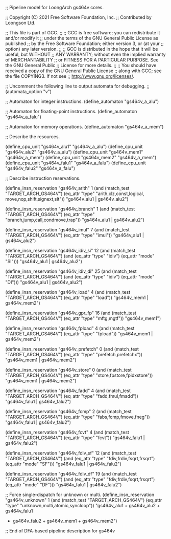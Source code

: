 ;; Pipeline model for LoongArch gs464v cores.

;; Copyright (C) 2021 Free Software Foundation, Inc.
;; Contributed by Loongson Ltd.

;; This file is part of GCC.
;;
;; GCC is free software; you can redistribute it and/or modify it
;; under the terms of the GNU General Public License as published
;; by the Free Software Foundation; either version 3, or (at your
;; option) any later version.
;;
;; GCC is distributed in the hope that it will be useful, but WITHOUT
;; ANY WARRANTY; without even the implied warranty of MERCHANTABILITY
;; or FITNESS FOR A PARTICULAR PURPOSE.  See the GNU General Public
;; License for more details.
;;
;; You should have received a copy of the GNU General Public License
;; along with GCC; see the file COPYING3.  If not see
;; <http://www.gnu.org/licenses/>.

;; Uncomment the following line to output automata for debugging.
;; (automata_option "v")

;; Automaton for integer instructions.
(define_automaton "gs464v_a_alu")

;; Automaton for floating-point instructions.
(define_automaton "gs464v_a_falu")

;; Automaton for memory operations.
(define_automaton "gs464v_a_mem")

;; Describe the resources.

(define_cpu_unit "gs464v_alu1" "gs464v_a_alu")
(define_cpu_unit "gs464v_alu2" "gs464v_a_alu")
(define_cpu_unit "gs464v_mem1" "gs464v_a_mem")
(define_cpu_unit "gs464v_mem2" "gs464v_a_mem")
(define_cpu_unit "gs464v_falu1" "gs464v_a_falu")
(define_cpu_unit "gs464v_falu2" "gs464v_a_falu")

;; Describe instruction reservations.

(define_insn_reservation "gs464v_arith" 1
  (and (match_test "TARGET_ARCH_GS464V")
       (eq_attr "type" "arith,clz,const,logical,
			move,nop,shift,signext,slt"))
  "gs464v_alu1 | gs464v_alu2")

(define_insn_reservation "gs464v_branch" 1
  (and (match_test "TARGET_ARCH_GS464V")
       (eq_attr "type" "branch,jump,call,condmove,trap"))
  "gs464v_alu1 | gs464v_alu2")

(define_insn_reservation "gs464v_imul" 7
  (and (match_test "TARGET_ARCH_GS464V")
       (eq_attr "type" "imul"))
  "gs464v_alu1 | gs464v_alu2")

(define_insn_reservation "gs464v_idiv_si" 12
  (and (match_test "TARGET_ARCH_GS464V")
       (and (eq_attr "type" "idiv")
	    (eq_attr "mode" "SI")))
  "gs464v_alu1 | gs464v_alu2")

(define_insn_reservation "gs464v_idiv_di" 25
  (and (match_test "TARGET_ARCH_GS464V")
       (and (eq_attr "type" "idiv")
	    (eq_attr "mode" "DI")))
  "gs464v_alu1 | gs464v_alu2")

(define_insn_reservation "gs464v_load" 4
  (and (match_test "TARGET_ARCH_GS464V")
       (eq_attr "type" "load"))
  "gs464v_mem1 | gs464v_mem2")

(define_insn_reservation "gs464v_gpr_fp" 16
  (and (match_test "TARGET_ARCH_GS464V")
       (eq_attr "type" "mftg,mgtf"))
  "gs464v_mem1")

(define_insn_reservation "gs464v_fpload" 4
  (and (match_test "TARGET_ARCH_GS464V")
       (eq_attr "type" "fpload"))
  "gs464v_mem1 | gs464v_mem2")

(define_insn_reservation "gs464v_prefetch" 0
  (and (match_test "TARGET_ARCH_GS464V")
       (eq_attr "type" "prefetch,prefetchx"))
  "gs464v_mem1 | gs464v_mem2")

(define_insn_reservation "gs464v_store" 0
  (and (match_test "TARGET_ARCH_GS464V")
       (eq_attr "type" "store,fpstore,fpidxstore"))
  "gs464v_mem1 | gs464v_mem2")

(define_insn_reservation "gs464v_fadd" 4
  (and (match_test "TARGET_ARCH_GS464V")
       (eq_attr "type" "fadd,fmul,fmadd"))
  "gs464v_falu1 | gs464v_falu2")

(define_insn_reservation "gs464v_fcmp" 2
  (and (match_test "TARGET_ARCH_GS464V")
       (eq_attr "type" "fabs,fcmp,fmove,fneg"))
  "gs464v_falu1 | gs464v_falu2")

(define_insn_reservation "gs464v_fcvt" 4
  (and (match_test "TARGET_ARCH_GS464V")
       (eq_attr "type" "fcvt"))
  "gs464v_falu1 | gs464v_falu2")

(define_insn_reservation "gs464v_fdiv_sf" 12
  (and (match_test "TARGET_ARCH_GS464V")
       (and (eq_attr "type" "fdiv,frdiv,fsqrt,frsqrt")
	    (eq_attr "mode" "SF")))
  "gs464v_falu1 | gs464v_falu2")

(define_insn_reservation "gs464v_fdiv_df" 19
  (and (match_test "TARGET_ARCH_GS464V")
       (and (eq_attr "type" "fdiv,frdiv,fsqrt,frsqrt")
	    (eq_attr "mode" "DF")))
  "gs464v_falu1 | gs464v_falu2")

;; Force single-dispatch for unknown or multi.
(define_insn_reservation "gs464v_unknown" 1
  (and (match_test "TARGET_ARCH_GS464V")
       (eq_attr "type" "unknown,multi,atomic,syncloop"))
  "gs464v_alu1 + gs464v_alu2 + gs464v_falu1
   + gs464v_falu2 + gs464v_mem1 + gs464v_mem2")

;; End of DFA-based pipeline description for gs464v
